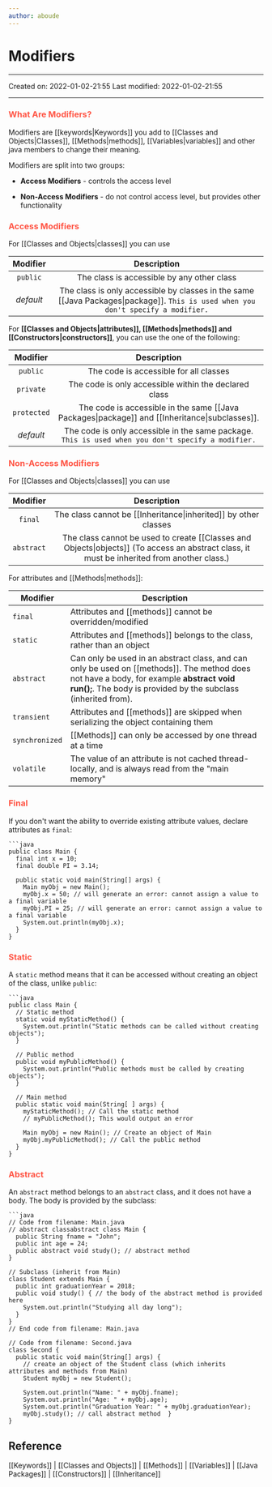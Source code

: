 ```yaml
---
author: aboude
---
```


# Modifiers
___

Created on: 2022-01-02-21:55
Last modified: 2022-01-02-21:55

___

### <span style="color: #ff5545;text-transform: capitalize;">what are modifiers?</span>
Modifiers are [[keywords|Keywords]] you add to [[Classes and Objects|Classes]], [[Methods|methods]], [[Variables|variables]] and other java members to change their meaning.

Modifiers are split into two groups:
* **Access Modifiers** - controls the access level

* **Non-Access Modifiers** - do not control access level, but provides other functionality

### <span style="color: #ff5545;text-transform: capitalize;">Access modifiers</span>
For [[Classes and Objects|classes]] you can use

| Modifier  |                                                            Description                                                            |
|:---------:|:---------------------------------------------------------------------------------------------------------------------------------:|
| `public`  |                                            The class is accessible by any other class                                             |
| *default* | The class is only accessible by classes in the same [[Java Packages\|package]]. `This is used when you don't specify a modifier.` |

For  **[[Classes and Objects|attributes]], [[Methods|methods]] and [[Constructors|constructors]]**, you can use the one of the following:

|  Modifier   |                                            Description                                             |
|:-----------:|:--------------------------------------------------------------------------------------------------:|
|  `public`   |                               The code is accessible for all classes                               |
|  `private`  |                       The code is only accessible within the declared class                        |
| `protected` |   The code is accessible in the same [[Java Packages\|package]] and [[Inheritance\|subclasses]].   |
|  *default*  | The code is only accessible in the same package. `This is used when you don't specify a modifier.` | 

### <span style="color: #ff5545;text-transform: capitalize;">Non-Access Modifiers</span>
For [[Classes and Objects|classes]] you can use

|  Modifier  |                                                                 Description                                                                 |
|:----------:|:-------------------------------------------------------------------------------------------------------------------------------------------:|
|  `final`   |                                       The class cannot be [[Inheritance\|inherited]] by other classes                                       |
| `abstract` | The class cannot be used to create [[Classes and Objects\|objects]] (To access an abstract class, it must be inherited from another class.) | 

For attributes and [[Methods|methods]]:

| Modifier       | Description                                                                                                                                                                                           |
| -------------- | ----------------------------------------------------------------------------------------------------------------------------------------------------------------------------------------------------- |
| `final`        | Attributes and [[methods]] cannot be overridden/modified                                                                                                                                                  |
| `static`       | Attributes and [[methods]] belongs to the class, rather than an object                                                                                                                                    |
| `abstract`     | Can only be used in an abstract class, and can only be used on [[methods]]. The method does not have a body, for example **abstract void run();**. The body is provided by the subclass (inherited from). |
| `transient`    | Attributes and [[methods]] are skipped when serializing the object containing them                                                                                                                        |
| `synchronized` | [[Methods]] can only be accessed by one thread at a time                                                                                                                                                  |
| `volatile`     | The value of an attribute is not cached thread-locally, and is always read from the "main memory"                                                                                                     | 

### <span style="color: #ff5545;text-transform: capitalize;">Final</span>
If you don't want the ability to override existing attribute values, declare attributes as `final`:
```ad-example
```java
public class Main {
  final int x = 10;
  final double PI = 3.14;

  public static void main(String[] args) {
    Main myObj = new Main();
    myObj.x = 50; // will generate an error: cannot assign a value to a final variable
    myObj.PI = 25; // will generate an error: cannot assign a value to a final variable
    System.out.println(myObj.x);
  }
}
```

### <span style="color: #ff5545;text-transform: capitalize;">Static</span>
A `static` method means that it can be accessed without creating an object of the class, unlike `public`:
```ad-example
```java
public class Main {
  // Static method
  static void myStaticMethod() {
    System.out.println("Static methods can be called without creating objects");
  }

  // Public method
  public void myPublicMethod() {
    System.out.println("Public methods must be called by creating objects");
  }

  // Main method
  public static void main(String[ ] args) {
    myStaticMethod(); // Call the static method
    // myPublicMethod(); This would output an error

    Main myObj = new Main(); // Create an object of Main
    myObj.myPublicMethod(); // Call the public method
  }
}
```

### <span style="color: #ff5545;text-transform: capitalize;">Abstract</span>
An `abstract` method belongs to an `abstract` class, and it does not have a body. The body is provided by the subclass:

```ad-example
```java
// Code from filename: Main.java
// abstract classabstract class Main {
  public String fname = "John";
  public int age = 24;
  public abstract void study(); // abstract method
}

// Subclass (inherit from Main)
class Student extends Main {
  public int graduationYear = 2018;
  public void study() { // the body of the abstract method is provided here
    System.out.println("Studying all day long");
  }
}
// End code from filename: Main.java

// Code from filename: Second.java
class Second {
  public static void main(String[] args) {
    // create an object of the Student class (which inherits attributes and methods from Main)
    Student myObj = new Student();

    System.out.println("Name: " + myObj.fname);
    System.out.println("Age: " + myObj.age);
    System.out.println("Graduation Year: " + myObj.graduationYear);
    myObj.study(); // call abstract method  }
}
```

## Reference
[[Keywords]] | [[Classes and Objects]] | [[Methods]] | [[Variables]] | [[Java Packages]] | [[Constructors]] | [[Inheritance]]